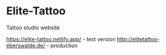 # Elite-Tattoo
Tattoo studio website

https://elite-tattoo.netlify.app/ - test version
http://elitetattoo-eberswalde.de/ - production
